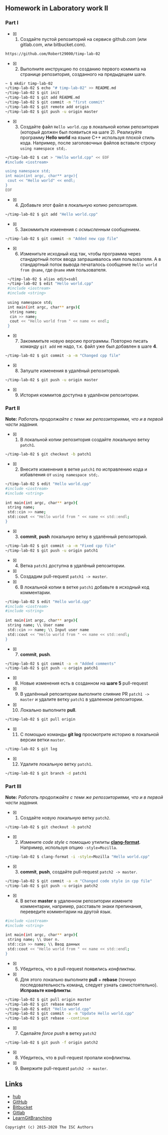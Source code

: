 ## Homework in Laboratory work II

### Part I

- [x] 1. Создайте пустой репозиторий на сервисе github.com (или gitlab.com, или bitbucket.com).
 ```sh
 https://github.com/Robert29000/timp-lab-02
 ```
- [x] 2. Выполните инструкцию по созданию первого коммита на странице репозитория, созданного на предыдещем шаге.
 ```sh
 ~ $ mkdir timp-lab-02
 ~/timp-lab-02 $ echo "# timp-lab-02" >> README.md
 ~/timp-lab-02 $ git init
 ~/timp-lab-02 $ git add README.md
 ~/timp-lab-02 $ git commit -m "first commit"
 ~/timp-lab-02 $ git remote add origin 
 ~/timp-lab-02 $ git push -u origin master
 ```
- [x] 3. Создайте файл `Hello world.cpp` в локальной копии репозитория (который должен был появиться на шаге 2). Реализуйте программу **Hello world** на языке C++ используя плохой стиль кода. Например, после заголовочных файлов вставьте строку `using namespace std;`.
 ```sh
 ~/timp-lab-02 $ cat > "Hello world.cpp" << EOF
 #include <iostream>
 
 using namespace std;
 int main(int argc, char** argv){
  cout << "Hello world" << endl;
 }
 EOF
 ```
- [x] 4. Добавьте этот файл в локальную копию репозитория.
 ```sh
 ~/timp-lab-02 $ git add "Hello world.cpp"
 ```
- [x] 5. Закоммитьте изменения с *осмысленным* сообщением.
 ```sh
 ~/timp-lab-02 $ git commit -m "Added new cpp file"
 ```
- [x] 6. Изменитьте исходный код так, чтобы программа через стандартный поток ввода запрашивалось имя пользователя. А в стандартный поток вывода печаталось сообщение `Hello world from @name`, где `@name` имя пользователя.
 ```sh
  ~/timp-lab-02 $ alias edit=subl
  ~/timp-lab-02 $ edit "Hello world.cpp"
  #include <iostream>
  #include <string>
  
  using namespace std;
  int main(int argc, char** argv){
   string name;
   cin >> name;
   cout << "Hello world from " << name << endl;
  }
 ```
- [x] 7. Закоммитьте новую версию программы. Повторно писать команду `git add` не надо, т.к. файл уже был добавлен в шаге **4**.
 ```sh
 ~/timp-lab-02 $ git commit -a -m "Changed cpp file"
 ```
- [x] 8. Запуште изменения в удалёный репозиторий.
 ```sh
 ~/timp-lab-02 $ git push -u origin master
 ```
- [x] 9. История коммитов доступна в удалёном репозитории.

### Part II

**Note:** *Работать продолжайте с теми же репоззиториями, что и в первой части задания.*
- [x] 1. В локальной копии репозитория создайте локальную ветку `patch1`.
 ```sh
 ~/timp-lab-02 $ git checkout -b patch1
 ```
- [x] 2. Внесите изменения в ветке `patch1` по исправлению кода и избавления от `using namespace std;`.
 ```sh
 ~/timp-lab-02 $ edit "Hello world.cpp"
 #include <iostream>
 #include <string>
  
 int main(int argc, char** argv){
  string name;
  std::cin >> name;
  std::cout << "Hello world from " << name << std::endl;
 }
 ```
- [x] 3. **commit**, **push** локальную ветку в удалённый репозиторий.
 ```sh
 ~/timp-lab-02 $ git commit -a -m "Fixed cpp file"
 ~/timp-lab-02 $ git push -u origin patch1
 ```
- [x] 4. Ветка `patch1` доступна в удалёный репозитории.
- [x] 5. Создадим pull-request `patch1 -> master`.
- [x] 6. В локальной копии в ветке `patch1` добавьте в исходный код комментарии.
 ```sh
 ~/timp-lab-02 $ edit "Hello world.cpp"
 #include <iostream>
 #include <string>
  
 int main(int argc, char** argv){
  string name; \\ User name
  std::cin >> name; \\ Input user name
  std::cout << "Hello world from " << name << std::endl;
 } 
 ```
- [x] 7. **commit**, **push**.
 ```sh
 ~/timp-lab-02 $ git commit -a -m "Added comments"
 ~/timp-lab-02 $ git push -u origin patch1
 ```
- [x] 8. Новые изменения есть в созданном на **шаге 5** pull-request
- [x] 9. В удалённый репозитории выполните  слияние PR `patch1 -> master` и удалите ветку `patch1` в удаленном репозитории.
- [x] 10. Локально выполните **pull**.
 ```sh
 ~/timp-lab-02 $ git pull origin
 ```
- [x] 11. С помощью команды **git log** просмотрите историю в локальной версии ветки `master`.
 ```sh
 ~/timp-lab-02 $ git log
 ```
- [x] 12. Удалите локальную ветку `patch1`.
 ```sh
 ~/timp-lab-02 $ git branch -d patch1
 ```

### Part III

**Note:** *Работать продолжайте с теми же репоззиториями, что и в первой части задания.*
- [x] 1. Создайте новую локальную ветку `patch2`.
 ```sh
 ~/timp-lab-02 $ git checkout -b patch2
 ```
- [x] 2. Измените *code style* с помощью утилиты [**clang-format**](http://clang.llvm.org/docs/ClangFormat.html). Например, используя опцию `-style=Mozilla`.
 ```sh
 ~/timp-lab-02 $ clang-format -i -style=Mozilla "Hello world.cpp"
 ```
- [x] 3. **commit**, **push**, создайте pull-request `patch2 -> master`.
 ```sh
 ~/timp-lab-02 $ git commit -a -m "Changed code style in cpp file"
 ~/timp-lab-02 $ git push -u origin patch2
 ```
- [x] 4. В ветке **master** в удаленном репозитории измените комментарии, например, расставьте знаки препинания, переведите комментарии на другой язык.
 ```sh
 #include <iostream>
 #include <string>
  
 int main(int argc, char** argv){
  string name; \\ User n.
  std::cin >> name; \\ Ввод данных
  std::cout << "Hello world from " << name << std::endl;
 }  
 ```
- [x] 5. Убедитесь, что в pull-request появились *конфликтны*.
- [x] 6. Для этого локально выполните **pull** + **rebase** (точную последовательность команд, следует узнать самостоятельно). **Исправьте конфликты**.
 ```sh
 ~/timp-lab-02 $ git pull origin master
 ~/timp-lab-02 $ git rebase master
 ~/timp-lab-02 $ edit "Hello world.cpp"
 ~/timp-lab-02 $ git commit -a -m "Update Hello world.cpp"
 ~/timp-lab-02 $ git rebase --continue
 ```
- [x] 7. Сделайте *force push* в ветку `patch2`
 ```sh
 ~/timp-lab-02 $ git push -f origin patch2
 ```
- [x] 8. Убедитесь, что в pull-request пропали конфликтны. 
- [x] 9. Вмержите pull-request `patch2 -> master`.

## Links

- [hub](https://hub.github.com/)
- [GitHub](https://github.com)
- [Bitbucket](https://bitbucket.org)
- [Gitlab](https://about.gitlab.com)
- [LearnGitBranching](http://learngitbranching.js.org/)

```
Copyright (c) 2015-2020 The ISC Authors
```